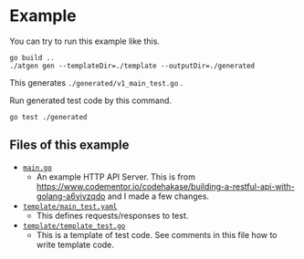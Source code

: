 # Example

You can try to run this example like this.

```
go build ..
./atgen gen --templateDir=./template --outputDir=./generated
```

This generates `./generated/v1_main_test.go` .

Run generated test code by this command.

```
go test ./generated
```


## Files of this example


- [`main.go`](main.go)
  - An example HTTP API Server. This is from https://www.codementor.io/codehakase/building-a-restful-api-with-golang-a6yivzqdo and I made a few changes.
- [`template/main_test.yaml`](template/main_test.yaml)
  - This defines requests/responses to test.
- [`template/template_test.go`](template/template_test.go)
  - This is a template of test code. See comments in this file how to write template code.
